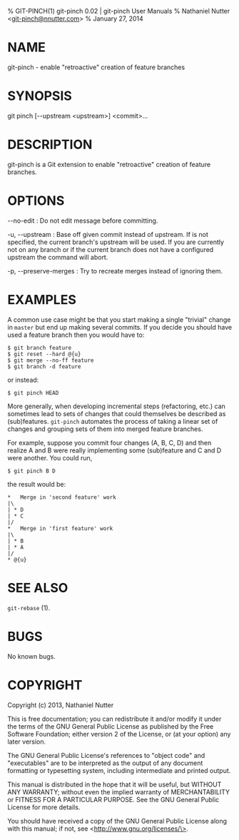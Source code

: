 % GIT-PINCH(1) git-pinch 0.02 | git-pinch User Manuals
% Nathaniel Nutter \<git-pinch@nnutter.com\>
% January 27, 2014

# NAME

git-pinch - enable "retroactive" creation of feature branches

# SYNOPSIS

git pinch [--upstream \<upstream\>] \<commit\>...  

# DESCRIPTION

git-pinch is a Git extension to enable "retroactive" creation of feature
branches.

# OPTIONS

\--no-edit
:   Do not edit message before committing.

-u, \--upstream
:   Base off given commit instead of upstream.  If <upstream> is not specified,
    the current branch's upstream will be used.  If you are currently not on any
    branch or if the current branch does not have a configured upstream the
    command will abort.

-p, \--preserve-merges
:   Try to recreate merges instead of ignoring them.

# EXAMPLES

A common use case might be that you start making a single "trivial" change in
`master` but end up making several commits.  If you decide you should have used
a feature branch then you would have to:

    $ git branch feature
    $ git reset --hard @{u}
    $ git merge --no-ff feature
    $ git branch -d feature

or instead:

    $ git pinch HEAD

More generally, when developing incremental steps (refactoring, etc.) can
sometimes lead to sets of changes that could themselves be described as
(sub)features. `git-pinch` automates the process of taking a linear set of
changes and grouping sets of them into merged feature branches.

For example, suppose you commit four changes (A, B, C, D) and then realize A and B
were really implementing some (sub)feature and C and D were another.  You could run,

    $ git pinch B D

the result would be:

    *   Merge in 'second feature' work
    |\
    | * D
    | * C
    |/
    *   Merge in 'first feature' work
    |\
    | * B
    | * A
    |/
    * @{u}

# SEE ALSO

`git-rebase` (1).

# BUGS

No known bugs.

# COPYRIGHT

Copyright (c) 2013, Nathaniel Nutter

This is free documentation; you can redistribute it and/or
modify it under the terms of the GNU General Public License as
published by the Free Software Foundation; either version 2 of
the License, or (at your option) any later version.

The GNU General Public License's references to "object code"
and "executables" are to be interpreted as the output of any
document formatting or typesetting system, including
intermediate and printed output.

This manual is distributed in the hope that it will be useful,
but WITHOUT ANY WARRANTY; without even the implied warranty of
MERCHANTABILITY or FITNESS FOR A PARTICULAR PURPOSE.  See the
GNU General Public License for more details.

You should have received a copy of the GNU General Public
License along with this manual; if not, see
\<http://www.gnu.org/licenses/\>.
